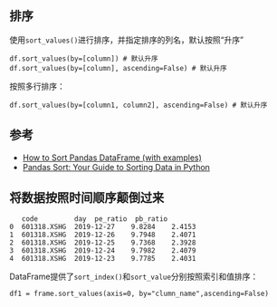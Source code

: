 ## 排序

使用`sort_values()`进行排序，并指定排序的列名，默认按照“升序”

```
df.sort_values(by=[column]) # 默认升序
df.sort_values(by=[column], ascending=False) # 默认升序
```

按照多行排序：

```
df.sort_values(by=[column1, column2], ascending=False) # 默认升序
```


## 参考

- [How to Sort Pandas DataFrame (with examples)](https://datatofish.com/sort-pandas-dataframe/)
- [Pandas Sort: Your Guide to Sorting Data in Python](https://realpython.com/pandas-sort-python/)


## 将数据按照时间顺序颠倒过来

```
   code         day  pe_ratio  pb_ratio
0  601318.XSHG  2019-12-27    9.8284    2.4153
1  601318.XSHG  2019-12-26    9.7948    2.4071
2  601318.XSHG  2019-12-25    9.7368    2.3928
3  601318.XSHG  2019-12-24    9.7982    2.4079
4  601318.XSHG  2019-12-23    9.7785    2.4031
```

DataFrame提供了`sort_index()`和`sort_value`分别按照索引和值排序：

```
df1 = frame.sort_values(axis=0, by="clumn_name",ascending=False)
```

